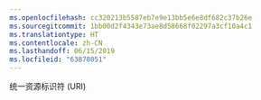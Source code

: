 ```yaml
---
ms.openlocfilehash: cc320213b5587eb7e9e13bb5e6e8df682c37b26e
ms.sourcegitcommit: 1bb00d2f4343e73ae8d58668f02297a3cf10a4c1
ms.translationtype: HT
ms.contentlocale: zh-CN
ms.lasthandoff: 06/15/2019
ms.locfileid: "63878051"
---
```

统一资源标识符 (URI)